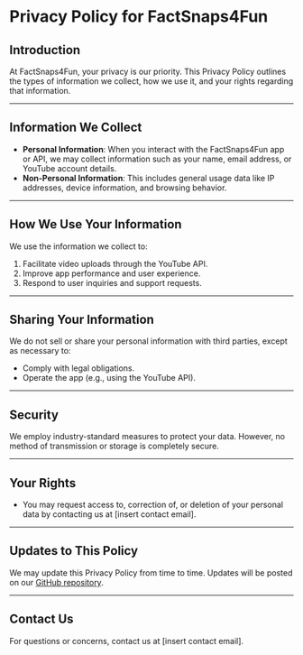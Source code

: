 
# Privacy Policy for FactSnaps4Fun

## Introduction
At FactSnaps4Fun, your privacy is our priority. This Privacy Policy outlines the types of information we collect, how we use it, and your rights regarding that information.

---

## Information We Collect
- **Personal Information**: When you interact with the FactSnaps4Fun app or API, we may collect information such as your name, email address, or YouTube account details.
- **Non-Personal Information**: This includes general usage data like IP addresses, device information, and browsing behavior.

---

## How We Use Your Information
We use the information we collect to:
1. Facilitate video uploads through the YouTube API.
2. Improve app performance and user experience.
3. Respond to user inquiries and support requests.

---

## Sharing Your Information
We do not sell or share your personal information with third parties, except as necessary to:
- Comply with legal obligations.
- Operate the app (e.g., using the YouTube API).

---

## Security
We employ industry-standard measures to protect your data. However, no method of transmission or storage is completely secure.

---

## Your Rights
- You may request access to, correction of, or deletion of your personal data by contacting us at [insert contact email].

---

## Updates to This Policy
We may update this Privacy Policy from time to time. Updates will be posted on our [GitHub repository](https://github.com/YourGitHubRepo/FactSnaps4Fun).

---

## Contact Us
For questions or concerns, contact us at [insert contact email].

